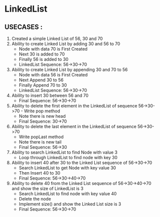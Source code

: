 # LinkedList

## USECASES :
1. Created a simple Linked List of 56, 30 and 70
2. Ability to create Linked List by adding 30 and 56 to 70
   - Node with data 70 is First Created
   - Next 30 is added to 70
   - Finally 56 is added to 30
   - LinkedList Sequence: 56->30->70
3. Ability to create Linked List by appending 30 and 70 to 56
   - Node with data 56 is First Created
   - Next Append 30 to 56
   - Finally Append 70 to 30
   - LinkedList Sequence: 56->30->70
4. Ability to insert 30 between 56 and 70
   - Final Sequence: 56->30->70
5. Ability to delete the first element in the LinkedList
   of sequence 56->30->70 - Write pop method
   - Note there is new head
   - Final Sequence: 30->70
6. Ability to delete the last element 
   in the LinkedList of sequence 56->30->70
   - Write popLast method
   - Note there is new tail
   - Final Sequence: 56->30
7. Ability to search LinkedList to find Node with value 3
   - Loop through LinkedList to find node with key 30
8. Ability to insert 40 after 30 to the Linked List sequence of 56->30->70
   - Search LinkedList to get Node with key value 30
   - Then Insert 40 to 30
   - Final Sequence: 56->30->40->70
9. Ability to delete 40 from the Linked List sequence of 56->30->40->70
   and show the size of LinkedList is 3
   - Search LinkedList to find node with key value 40
   - Delete the node
   - Implement size() and show the Linked List size is 3
   - Final Sequence: 56->30->70
